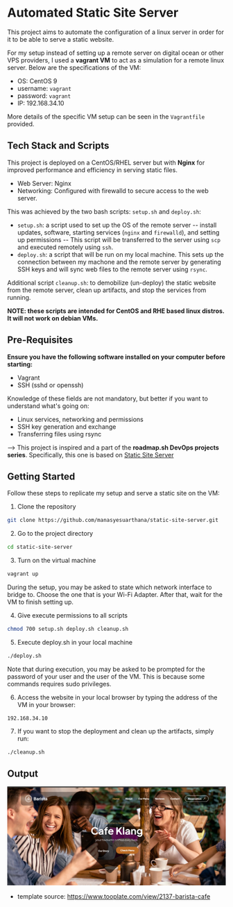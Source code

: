 # Automated Static Site Server
This project aims to automate the configuration of a linux server in order for it to be able to serve a static website. 

For my setup instead of setting up a remote server on digital ocean or other VPS providers, I used a **vagrant VM** to act as a simulation for a remote linux server. Below are the specifications of the VM:
- OS: CentOS 9
- username: `vagrant`
- password: `vagrant` 
- IP: 192.168.34.10

More details of the specific VM setup can be seen in the `Vagrantfile` provided.

## Tech Stack and Scripts
This project is deployed on a CentOS/RHEL server but with **Nginx** for improved performance and efficiency in serving static files.
- Web Server: Nginx
- Networking: Configured with firewalld to secure access to the web server.

This was achieved by the two bash scripts: `setup.sh` and `deploy.sh`:

- `setup.sh`: a script used to set up the OS of the remote server -- install updates, software, starting services (`nginx` and `firewalld`), and setting up permissions -- This script will be transferred to the server using `scp` and executed remotely using `ssh`.
- `deploy.sh`: a script that will be run on my local machine. This sets up the connection between my machone and the remote server by generating SSH keys and will sync web files to the remote server using `rsync`.

Additional script `cleanup.sh`: to demobilize (un-deploy) the static website from the remote server, clean up artifacts, and stop the services from running. 

**NOTE: these scripts are intended for CentOS and RHE based linux distros. It will not work on debian VMs.**

## Pre-Requisites
**Ensure you have the following software installed on your computer before starting:**
- Vagrant
- SSH (sshd or openssh)

Knowledge of these fields are not mandatory, but better if you want to understand what's going on:
- Linux services, networking and permissions
- SSH key generation and exchange
- Transferring files using rsync

--> This project is inspired and a part of the **roadmap.sh DevOps projects series**. Specifically, this one is based on [Static Site Server](https://roadmap.sh/projects/static-site-server)

## Getting Started
Follow these steps to replicate my setup and serve a static site on the VM:

1. Clone the repository
```bash
git clone https://github.com/manasyesuarthana/static-site-server.git
```

2. Go to the project directory 
```bash
cd static-site-server
```

3. Turn on the virtual machine
```bash
vagrant up
```
During the setup, you may be asked to state which network interface to bridge to. Choose the one that is your Wi-Fi Adapter. After that, wait for the VM to finish setting up.

4. Give execute permissions to all scripts
```bash
chmod 700 setup.sh deploy.sh cleanup.sh
```
5. Execute deploy.sh in your local machine
```bash
./deploy.sh
```
Note that during execution, you may be asked to be prompted for the password of your user and the user of the VM. This is because some commands requires sudo privileges.

6. Access the website in your local browser by typing the address of the VM in your browser:
```
192.168.34.10
```

7. If you want to stop the deployment and clean up the artifacts, simply run:
```bash
./cleanup.sh
```

## Output
![Web Landing Page](image.png)
- template source: https://www.tooplate.com/view/2137-barista-cafe 

<!-- Fourth Project Letsgo! -->